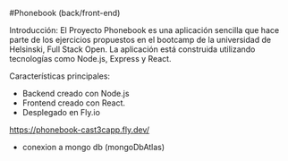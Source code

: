 #Phonebook (back/front-end)

Introducción:
El Proyecto Phonebook es una aplicación sencilla que hace parte de los ejercicios propuestos en el bootcamp de la universidad de Helsinski, Full Stack Open. La aplicación está construida utilizando tecnologías como Node.js, Express y React.

Características principales:
- Backend creado con Node.js
- Frontend creado con React.
- Desplegado en Fly.io

https://phonebook-cast3capp.fly.dev/

- conexion a mongo db (mongoDbAtlas) 